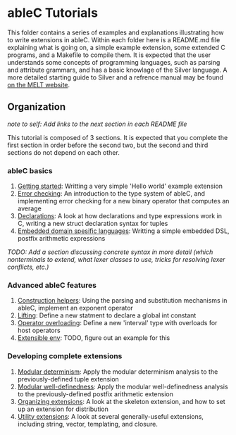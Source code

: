 # ableC Tutorials
This folder contains a series of examples and explanations illustrating how to write extensions in ableC.  Within each folder here is a README.md file explaining what is going on, a simple example extension, some extended C programs, and a Makefile to compile them.  It is expected that the user understands some concepts of programming languages, such as parsing and attribute grammars, and has a basic knowlage of the Silver language.  A more detailed starting guide to Silver and a refrence manual may be found [on the MELT website](http://melt.cs.umn.edu/silver/doc/).

## Organization
*note to self: Add links to the next section in each README file*

This tutorial is composed of 3 sections.  It is expected that you complete the first section in order before the second two, but the second and third sections do not depend on each other.  

### ableC basics
1. [Getting started](getting_started/): Writting a very simple 'Hello world' example extension
2. [Error checking](error_checking/): An introduction to the type system of ableC, and implementing error checking for a new binary operator that computes an average
3. [Declarations](declarations/): A look at how declarations and type expressions work in C, writing a new struct declaration syntax for tuples
4. [Embedded domain spesific languages](embedded_dsl/): Writting a simple embedded DSL, postfix arithmetic expressions

*TODO: Add a section discussing concrete syntax in more detail (which nonterminals to extend, what lexer classes to use, tricks for resolving lexer conflicts, etc.)*

### Advanced ableC features
1. [Construction helpers](construction/): Using the parsing and substitution mechanisms in ableC, implement an exponent operator
2. [Lifting](lifting/): Define a new statment to declare a global int constant
3. [Operator overloading](overloading/): Define a new 'interval' type with overloads for host operators
4. [Extensible env](extended_env/): TODO, figure out an example for this

### Developing complete extensions
1. [Modular determinism](mda/): Apply the modular determinism analysis to the previously-defined tuple extension
2. [Modular well-definedness](mwda/): Apply the modular well-definedness analysis to the previously-defined postfix arithmetic extension
3. [Organizing extensions](organization/): A look at the skeleton extension, and how to set up an extension for distribution
4. [Utility extensions](util/): A look at several generally-useful extensions, including string, vector, templating, and closure.  
